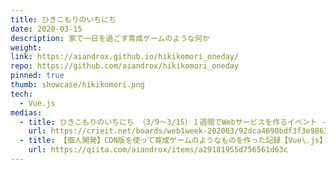 ```yaml
---
title: ひきこもりのいちにち
date: 2020-03-15
description: 家で一日を過ごす育成ゲームのような何か
weight:
link: https://aiandrox.github.io/hikikomori_oneday/
repo: https://github.com/aiandrox/hikikomori_oneday
pinned: true
thumb: showcase/hikikomori.png
tech:
  - Vue.js
medias:
  - title: ひきこもりのいちにち （3/9～3/15）１週間でWebサービスを作るイベント - お題「Home」 - Crieit
    url: https://crieit.net/boards/web1week-202003/92dca4690bdf3f3e98638e85b28220ce
  - title: 【個人開発】CDN版を使って育成ゲームのようなものを作った記録【Vue\.js】 - Qiita
    url: https://qiita.com/aiandrox/items/a29181955d756561d63c
---
```

